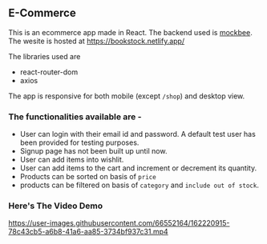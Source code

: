 ## E-Commerce 

This is an ecommerce app made in React. The backend used is [mockbee](https://mockbee.netlify.app/docs/api/apps/e-commerce/). The wesite is hosted at https://bookstock.netlify.app/

The libraries used are
- react-router-dom
- axios

The app is responsive for both mobile (except `/shop`) and desktop view.

### The functionalities available are - 
- User can login with their email id and password. A default test user has been provided for testing purposes.
- Signup page has not been built up until now.
- User can add items into wishlit.
- User can add items to the cart and increment or decrement its quantity.
- Products can be sorted on basis of `price`
- products can be filtered on basis of `category` and `include out of stock`.

### Here's The Video Demo




https://user-images.githubusercontent.com/66552164/162220915-78c43cb5-a6b8-41a6-aa85-3734bf937c31.mp4

